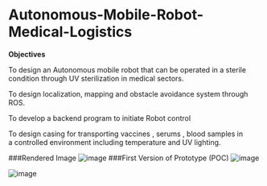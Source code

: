 # Autonomous-Mobile-Robot-Medical-Logistics
<b>Objectives</b>

To design an Autonomous mobile robot that can be operated in a sterile condition through UV sterilization in medical sectors.

To design localization, mapping and obstacle avoidance system through ROS.

To develop a backend program to initiate Robot control 

To design casing for transporting vaccines , serums , blood samples in a controlled environment including temperature and UV lighting.

###Rendered Image
<centre>![image](https://user-images.githubusercontent.com/68050861/225622905-78319519-3232-4330-9e4a-43edfc78d735.png)</centre>
###First Version of Prototype (POC)
<centre>![image](https://user-images.githubusercontent.com/70406505/216823519-b8d5a0dd-4870-45e6-9476-7f7e638767e0.png)</centre>

<centre>![image](https://user-images.githubusercontent.com/70406505/216823534-3bb41157-6031-41de-92be-9b7a2c6b8281.png)</centre>


